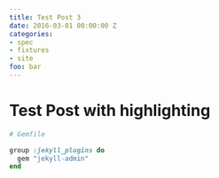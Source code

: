 ```yaml
---
title: Test Post 3
date: 2016-03-01 00:00:00 Z
categories:
- spec
- fixtures
- site
foo: bar
---
```


# Test Post with highlighting

```ruby
# Gemfile

group :jekyll_plugins do
  gem "jekyll-admin"
end
```
